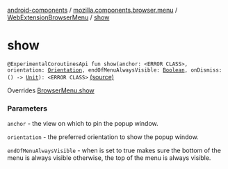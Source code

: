 [android-components](../../index.md) / [mozilla.components.browser.menu](../index.md) / [WebExtensionBrowserMenu](index.md) / [show](./show.md)

# show

`@ExperimentalCoroutinesApi fun show(anchor: <ERROR CLASS>, orientation: `[`Orientation`](../-browser-menu/-orientation/index.md)`, endOfMenuAlwaysVisible: `[`Boolean`](https://kotlinlang.org/api/latest/jvm/stdlib/kotlin/-boolean/index.html)`, onDismiss: () -> `[`Unit`](https://kotlinlang.org/api/latest/jvm/stdlib/kotlin/-unit/index.html)`): <ERROR CLASS>` [(source)](https://github.com/mozilla-mobile/android-components/blob/master/components/browser/menu/src/main/java/mozilla/components/browser/menu/WebExtensionBrowserMenu.kt#L33)

Overrides [BrowserMenu.show](../-browser-menu/show.md)

### Parameters

`anchor` - the view on which to pin the popup window.

`orientation` - the preferred orientation to show the popup window.

`endOfMenuAlwaysVisible` - when is set to true makes sure the bottom of the menu is always visible otherwise,
the top of the menu is always visible.